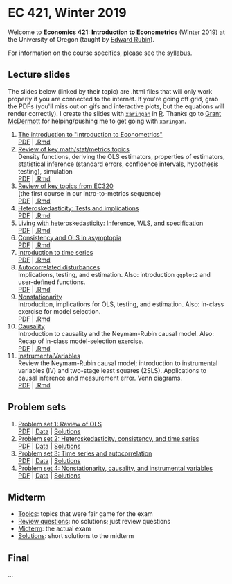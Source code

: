 # EC 421, Winter 2019

Welcome to **Economics 421: Introduction to Econometrics** (Winter 2019) at the University of Oregon (taught by [Edward Rubin](https://edrub.in)).

For information on the course specifics, please see the [syllabus](https://raw.githack.com/edrubin/EC421W19/master/Syllabus/syllabus.pdf).

## Lecture slides

The slides below (linked by their topic) are .html files that will only work properly if you are connected to the internet. If you're going off grid, grab the PDFs (you'll miss out on gifs and interactive plots, but the equations will render correctly). I create the slides with [`xaringan`](https://github.com/yihui/xaringan/wiki) in [R](cran.r-project.org). Thanks go to [Grant McDermott](grantmcdermott.com/) for helping/pushing me to get going with `xaringan`.

1. [The introduction to "Introduction to Econometrics"](https://raw.githack.com/edrubin/EC421W19/master/LectureNotes/01Intro/01_intro.html) <br> [PDF](https://raw.githack.com/edrubin/EC421W19/master/LectureNotes/01Intro/01_intro.pdf) | [.Rmd](https://github.com/edrubin/EC421W19/blob/master/LectureNotes/01Intro/01_intro.Rmd)
2. [Review of key math/stat/metrics topics](https://raw.githack.com/edrubin/EC421W19/master/LectureNotes/02Review/02_review.html)<br>Density functions, deriving the OLS estimators, properties of estimators, statistical inference (standard errors, confidence intervals, hypothesis testing), simulation <br> [PDF](https://raw.githack.com/edrubin/EC421W19/master/LectureNotes/02Review/02_review.pdf) | [.Rmd](https://github.com/edrubin/EC421W19/blob/master/LectureNotes/02Review/02_review.Rmd)
3. [Review of key topics from EC320](https://raw.githack.com/edrubin/EC421W19/master/LectureNotes/03Review/03_review.html)<br>(the first course in our intro-to-metrics sequence) <br> [PDF](https://raw.githack.com/edrubin/EC421W19/master/LectureNotes/03Review/03_review.pdf) | [.Rmd](https://github.com/edrubin/EC421W19/blob/master/LectureNotes/03Review/03_review.Rmd)
4. [Heteroskedasticity: Tests and implications](https://raw.githack.com/edrubin/EC421W19/master/LectureNotes/04Heteroskedasticity/04_heteroskedasticity.html) <br> [PDF](https://raw.githack.com/edrubin/EC421W19/master/LectureNotes/04Heteroskedasticity/04_heteroskedasticity.pdf) | [.Rmd](https://github.com/edrubin/EC421W19/blob/master/LectureNotes/04Heteroskedasticity/04_heteroskedasticity.Rmd)
5. [Living with heteroskedasticity: Inference, WLS, and specification](https://raw.githack.com/edrubin/EC421W19/master/LectureNotes/05Heteroskedasticity/05_heteroskedasticity.html) <br> [PDF](https://raw.githack.com/edrubin/EC421W19/master/LectureNotes/05Heteroskedasticity/05_heteroskedasticity.pdf) | [.Rmd](https://github.com/edrubin/EC421W19/blob/master/LectureNotes/05Heteroskedasticity/05_heteroskedasticity.Rmd)
6. [Consistency and OLS in asymptopia](https://raw.githack.com/edrubin/EC421W19/master/LectureNotes/06Consistency/06_consistency.html) <br> [PDF](https://raw.githack.com/edrubin/EC421W19/master/LectureNotes/06Consistency/06_consistency.pdf) | [.Rmd](https://github.com/edrubin/EC421W19/blob/master/LectureNotes/06Consistency/06_consistency.Rmd)
7. [Introduction to time series](https://raw.githack.com/edrubin/EC421W19/master/LectureNotes/07TimeSeries/07_time_series.html) <br> [PDF](https://raw.githack.com/edrubin/EC421W19/master/LectureNotes/07TimeSeries/07_time_series.pdf) | [.Rmd](https://github.com/edrubin/EC421W19/blob/master/LectureNotes/07TimeSeries/07_time_series.Rmd)
8. [Autocorrelated disturbances](https://raw.githack.com/edrubin/EC421W19/master/LectureNotes/08Autocorrelation/08_autocorrelation.html)<br>Implications, testing, and estimation. Also: introduction `ggplot2` and user-defined functions. <br> [PDF](https://raw.githack.com/edrubin/EC421W19/master/LectureNotes/08Autocorrelation/08_autocorrelation.pdf) | [.Rmd](https://github.com/edrubin/EC421W19/blob/master/LectureNotes/08Autocorrelation/08_autocorrelation.Rmd)
9. [Nonstationarity](https://raw.githack.com/edrubin/EC421W19/master/LectureNotes/09Nonstationarity/09_nonstationarity.html)<br>Introduciton, implications for OLS, testing, and estimation. Also: in-class exercise for model selection. <br> [PDF](https://raw.githack.com/edrubin/EC421W19/master/LectureNotes/09Nonstationarity/09_nonstationarity.pdf) | [.Rmd](https://github.com/edrubin/EC421W19/blob/master/LectureNotes/09Nonstationarity/09_nonstationarity.Rmd)
10. [Causality](https://raw.githack.com/edrubin/EC421W19/master/LectureNotes/10Causality/10_causality.html)<br>Introduction to causality and the Neymam-Rubin causal model. Also: Recap of in-class model-selection exercise. <br> [PDF](https://raw.githack.com/edrubin/EC421W19/master/LectureNotes/10Causality/10_causality.pdf) | [.Rmd](https://github.com/edrubin/EC421W19/blob/master/LectureNotes/10Causality/10_causality.Rmd)
11. [InstrumentalVariables](https://raw.githack.com/edrubin/EC421W19/master/LectureNotes/11InstrumentalVariables/11_instrumental_variables.html)<br>Review the Neymam-Rubin causal model; introduction to instrumental variables (IV) and two-stage least squares (2SLS). Applications to causal inference and measurement error. Venn diagrams. <br> [PDF](https://raw.githack.com/edrubin/EC421W19/master/LectureNotes/11InstrumentalVariables/11_instrumental_variables.pdf) | [.Rmd](https://github.com/edrubin/EC421W19/blob/master/LectureNotes/11InstrumentalVariables/11_instrumental_variables.Rmd)

## Problem sets

1. [Problem set 1: Review of OLS](https://raw.githack.com/edrubin/EC421W19/master/ProblemSets/PS01/ps01.html) <br> [PDF](https://raw.githack.com/edrubin/EC421W19/master/ProblemSets/PS01/ps01.pdf) | [Data](https://raw.githack.com/edrubin/EC421W19/master/ProblemSets/PS01/dataPS01.csv) | [Solutions](https://raw.githack.com/edrubin/EC421W19/master/ProblemSets/PS01Solutions/ps01Solutions.pdf)
2. [Problem set 2: Heteroskedasticity, consistency, and time series](https://raw.githack.com/edrubin/EC421W19/master/ProblemSets/PS02/ps02.html) <br> [PDF](https://raw.githack.com/edrubin/EC421W19/master/ProblemSets/PS02/ps02.pdf) | [Data](https://raw.githack.com/edrubin/EC421W19/master/ProblemSets/PS02/dataPS02.csv) | [Solutions](https://raw.githack.com/edrubin/EC421W19/master/ProblemSets/PS02Solutions/ps02Solutions.pdf)
3. [Problem set 3: Time series and autocorrelation](https://raw.githack.com/edrubin/EC421W19/master/ProblemSets/PS03/ps03.html) <br> [PDF](https://raw.githack.com/edrubin/EC421W19/master/ProblemSets/PS03/ps03.pdf) | [Data](https://raw.githack.com/edrubin/EC421W19/master/ProblemSets/PS03/gas_oil.csv) | [Solutions](https://raw.githack.com/edrubin/EC421W19/master/ProblemSets/PS03Solutions/ps03Solutions.pdf)
4. [Problem set 4: Nonstationarity, causality, and instrumental variables](https://raw.githack.com/edrubin/EC421W19/master/ProblemSets/PS04/ps04.html) <br> [PDF](https://raw.githack.com/edrubin/EC421W19/master/ProblemSets/PS04/ps04.pdf) | [Data](https://raw.githack.com/edrubin/EC421W19/master/ProblemSets/PS04/wages.csv) | [Solutions](https://raw.githack.com/edrubin/EC421W19/master/ProblemSets/PS04Solutions/ps04Solutions.pdf)

## Midterm

- [Topics](https://raw.githack.com/edrubin/EC421W19/master/Midterm/midterm_topics.pdf): topics that were fair game for the exam
- [Review questions](https://raw.githack.com/edrubin/EC421W19/master/Midterm/midterm_review.pdf): no solutions; just review questions
- [Midterm](https://raw.githack.com/edrubin/EC421W19/master/Midterm/midterm.pdf): the actual exam
- [Solutions](https://raw.githack.com/edrubin/EC421W19/master/Midterm/midterm_key.pdf): short solutions to the midterm

## Final

...
